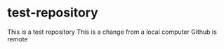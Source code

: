 # test-repository
This is a test repository
This is a change from a local computer
Github is remote

